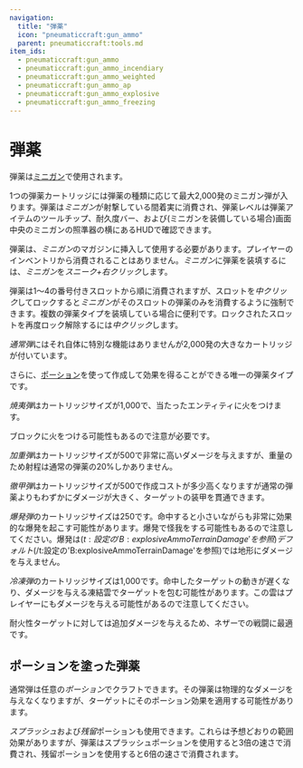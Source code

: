 ```yaml
---
navigation:
  title: "弾薬"
  icon: "pneumaticcraft:gun_ammo"
  parent: pneumaticcraft:tools.md
item_ids:
  - pneumaticcraft:gun_ammo
  - pneumaticcraft:gun_ammo_incendiary
  - pneumaticcraft:gun_ammo_weighted
  - pneumaticcraft:gun_ammo_ap
  - pneumaticcraft:gun_ammo_explosive
  - pneumaticcraft:gun_ammo_freezing
---
```


# 弾薬

弾薬は[ミニガン](./minigun.md)で使用されます。

1つの弾薬カートリッジには弾薬の種類に応じて最大2,000発のミニガン弾が入ります。弾薬は*ミニガン*が射撃している間着実に消費され、弾薬レベルは弾薬アイテムのツールチップ、耐久度バー、および(ミニガンを装備している場合)画面中央のミニガンの照準器の横にあるHUDで確認できます。

<a name="magazine"></a>
弾薬は、*ミニガン*のマガジンに挿入して使用する必要があります。プレイヤーのインベントリから消費されることはありません。*ミニガン*に弾薬を装填するには、*ミニガン*を*スニーク+右クリック*します。

弾薬は1～4の番号付きスロットから順に消費されますが、スロットを*中クリック*してロックすると*ミニガン*がそのスロットの弾薬のみを消費するように強制できます。複数の弾薬タイプを装填している場合に便利です。ロックされたスロットを再度ロック解除するには*中クリック*します。

<ItemImage id="pneumaticcraft:gun_ammo" />

*通常弾*にはそれ自体に特別な機能はありませんが2,000発の大きなカートリッジが付いています。

さらに、[ポーション](#potions)を使って作成して効果を得ることができる唯一の弾薬タイプです。

<ItemImage id="pneumaticcraft:gun_ammo_incendiary" />

*焼夷弾*はカートリッジサイズが1,000で、当たったエンティティに火をつけます。

ブロックに火をつける可能性もあるので注意が必要です。

<ItemImage id="pneumaticcraft:gun_ammo_weighted" />

*加重弾*はカートリッジサイズが500で非常に高いダメージを与えますが、重量のため射程は通常の弾薬の20%しかありません。

<ItemImage id="pneumaticcraft:gun_ammo_ap" />

*徹甲弾*はカートリッジサイズが500で作成コストが多少高くなりますが通常の弾薬よりもわずかにダメージが大きく、ターゲットの装甲を貫通できます。

<ItemImage id="pneumaticcraft:gun_ammo_explosive" />

*爆発弾*のカートリッジサイズは250です。命中すると小さいながらも非常に効果的な爆発を起こす可能性があります。爆発で怪我をする可能性もあるので注意してください。爆発は<Color hex="#880">$(t:設定の'B:explosiveAmmoTerrainDamage'を参照)デフォルト$(/t:設定の'B:explosiveAmmoTerrainDamage'を参照)</Color>では地形にダメージを与えません。

<ItemImage id="pneumaticcraft:gun_ammo_freezing" />

*冷凍弾*のカートリッジサイズは1,000です。命中したターゲットの動きが遅くなり、ダメージを与える凍結雲でターゲットを包む可能性があります。この雲はプレイヤーにもダメージを与える可能性があるので注意してください。

耐火性ターゲットに対しては追加ダメージを与えるため、<Color hex="#800">ネザー</Color>での戦闘に最適です。

<a name="potions"></a>
## ポーションを塗った弾薬

通常弾は任意の*ポーション*でクラフトできます。その弾薬は物理的なダメージを与えなくなりますが、ターゲットにそのポーション効果を適用する可能性があります。

*スプラッシュ*および*残留*ポーションも使用できます。これらは予想どおりの範囲効果がありますが、弾薬はスプラッシュポーションを使用すると3倍の速さで消費され、残留ポーションを使用すると6倍の速さで消費されます。



<Recipe id="pneumaticcraft:gun_ammo" />

<Recipe id="pneumaticcraft:gun_ammo_incendiary" />



<Recipe id="pneumaticcraft:gun_ammo_weighted" />

<Recipe id="pneumaticcraft:gun_ammo_ap" />



<Recipe id="pneumaticcraft:gun_ammo_explosive" />

<Recipe id="pneumaticcraft:gun_ammo_freezing" />



<Recipe id="pneumaticcraft:gun_ammo_potion_crafting" />

